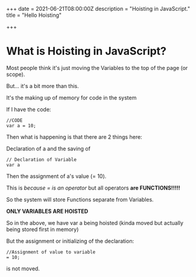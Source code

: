 +++
date = 2021-06-21T08:00:00Z
description = "Hoisting in JavaScript."
title = "Hello Hoisting"

+++
# What is Hoisting in JavaScript? 

Most people think it's just moving the Variables to the top of the page (or scope).

But... it's a bit more than this. 

It's the making up of memory for code in the system

If I have the code:

    //CODE
    var a = 10;

Then what is  happening is that there are 2 things here:

Declaration of  a and the saving of 

    // Declaration of Variable
    var a

Then the assignment of a's value (= 10).

This is _because = is an operator_ but all operators **are FUNCTIONS!!!!!**

So the system will store Functions separate from Variables.

**ONLY VARIABLES ARE HOISTED**

So in the above, we have var a being hoisted (kinda moved but actually being stored first in memory)

But the assignment or initializing of the declaration:

    //Assignment of value to variable
    = 10;

 

is not moved.